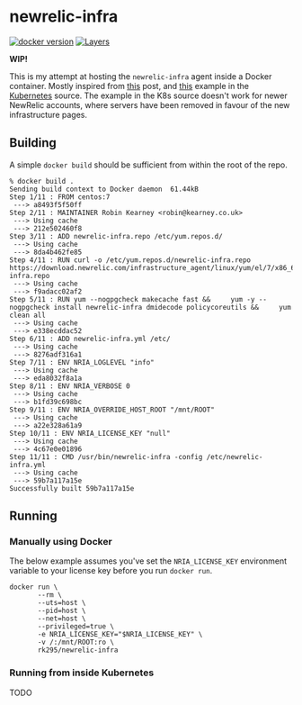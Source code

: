 newrelic-infra
==============

[![docker version][version-badge]][microbadger-link]
[![Layers][layer-badge]][microbadger-link]


**WIP!**

This is my attempt at hosting the `newrelic-infra` agent inside a Docker container. Mostly inspired from [this][newrelic-post] post, and [this][k8s-example] example in the [Kubernetes] source. The example in the K8s source doesn't work for newer NewRelic accounts, where servers have been removed in favour of the new infrastructure pages.

Building
--------

A simple `docker build` should be sufficient from within the root of the repo.

    % docker build .
    Sending build context to Docker daemon  61.44kB
    Step 1/11 : FROM centos:7
     ---> a8493f5f50ff
    Step 2/11 : MAINTAINER Robin Kearney <robin@kearney.co.uk>
     ---> Using cache
     ---> 212e502460f8
    Step 3/11 : ADD newrelic-infra.repo /etc/yum.repos.d/
     ---> Using cache
     ---> 8da4b462fe85
    Step 4/11 : RUN curl -o /etc/yum.repos.d/newrelic-infra.repo https://download.newrelic.com/infrastructure_agent/linux/yum/el/7/x86_64/newrelic-infra.repo
     ---> Using cache
     ---> f9adacc02af2
    Step 5/11 : RUN yum --nogpgcheck makecache fast &&     yum -y --nogpgcheck install newrelic-infra dmidecode policycoreutils &&     yum clean all
     ---> Using cache
     ---> e338ecddac52
    Step 6/11 : ADD newrelic-infra.yml /etc/
     ---> Using cache
     ---> 8276adf316a1
    Step 7/11 : ENV NRIA_LOGLEVEL "info"
     ---> Using cache
     ---> eda8032f8a1a
    Step 8/11 : ENV NRIA_VERBOSE 0
     ---> Using cache
     ---> b1fd39c698bc
    Step 9/11 : ENV NRIA_OVERRIDE_HOST_ROOT "/mnt/ROOT"
     ---> Using cache
     ---> a22e328a61a9
    Step 10/11 : ENV NRIA_LICENSE_KEY "null"
     ---> Using cache
     ---> 4c67e0e01896
    Step 11/11 : CMD /usr/bin/newrelic-infra -config /etc/newrelic-infra.yml
     ---> Using cache
     ---> 59b7a117a15e
    Successfully built 59b7a117a15e

Running
-------

### Manually using Docker


The below example assumes you've set the `NRIA_LICENSE_KEY` environment variable to your license key before you run `docker run`.

    docker run \
           --rm \
           --uts=host \
           --pid=host \
           --net=host \
           --privileged=true \
           -e NRIA_LICENSE_KEY="$NRIA_LICENSE_KEY" \
           -v /:/mnt/ROOT:ro \
           rk295/newrelic-infra


### Running from inside Kubernetes

TODO


[version-badge]: https://images.microbadger.com/badges/version/rk295/newrelic-infra.svg
[layer-badge]: https://images.microbadger.com/badges/image/rk295/newrelic-infra.svg
[microbadger-link]: https://microbadger.com/images/rk295/newrelic-infra
[newrelic-post]: https://discuss.newrelic.com/t/relic-solution-running-the-agent-inside-of-a-docker-container/45676
[k8s-example]: https://github.com/kubernetes/kubernetes/tree/master/examples/newrelic
[Kubernetes]: https://kubernetes.io/
